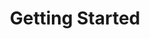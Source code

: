 ---
title: Getting Started
position: 1
parameters:
  - name:
    content:
content_markdown: >-
  #### Overview


  Welcome to the **In**teractive **Co**nsole (Inco) bot, a general-purpose and
  server moderation program for TeamSpeak 3! Before logging issues or support
  requests, please be sure to fully read this documentation.


  #### Download and Setup


  **Download:&nbsp;**<br>A fully functional JAR can be downloaded from our
  project's GitHub releases
  ([here](https://github.com/somefriggnidiot/IncoBot-TS3/releases)) with
  included config templates. Alternatively, you can clone and build the project
  itself.


  **Setup:**<br>Configure the connection and access settings. At minimum, ensure
  each access/permission level has a group, and that your host and login
  information are correct. Ensure the JAR is in the same folder as the `config`
  folder.


  #### Running the Program


  **Windows:&nbsp;**


  **Closing the command prompt in which the bot is running will exit the bot
  program.**

  {: .warning}


  1. Open the folder where you've saved the `incobot-ts3-<version>.tar`
  contents.

  2. In the address bar where the path is shown, click once on it to highlight
  all contents. Type `cmd` and press `enter`; a command prompt window should
  open up to your current location.

  3. In the command prompt window, use the following command as appropriate for
  your IncoBot version: `java -jar incobot-ts3-<version>.jar`


  **Ubuntu:**


  1. Navigate to the location where you saved the contents of the
  `incobot-ts3-<version>.tar` package.

  2. Use `java -jar incobot-ts3-<version>.jar` to run the bot. (We recommend
  using a [Screen](http://aperiodic.net/screen/quick_reference), if you're not
  already.)
left_code_blocks:
  - code_block:
    title:
    language:
right_code_blocks:
  - code_block:
    title:
    language:
---